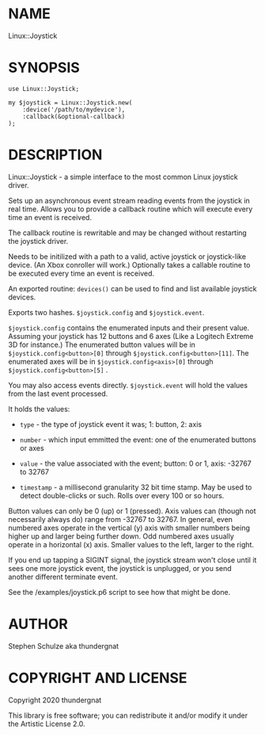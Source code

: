 NAME
====

Linux::Joystick

SYNOPSIS
========

```perl6
use Linux::Joystick;

my $joystick = Linux::Joystick.new(
    :device('/path/to/mydevice'),
    :callback(&optional-callback)
);
```

DESCRIPTION
===========

Linux::Joystick - a simple interface to the most common Linux joystick driver.

Sets up an asynchronous event stream reading events from the joystick in real time. Allows you to provide a callback routine which will execute every time an event is received.

The callback routine is rewritable and may be changed without restarting the joystick driver.

Needs to be initilized with a path to a valid, active joystick or joystick-like device. (An Xbox conroller will work.) Optionally takes a callable routine to be executed every time an event is received.

An exported routine: `devices()` can be used to find and list available joystick devices.

Exports two hashes. `$joystick.config` and `$joystick.event`.

`$joystick.config` contains the enumerated inputs and their present value. Assuming your joystick has 12 buttons and 6 axes (Like a Logitech Extreme 3D for instance.) The enumerated button values will be in `$joystick.config<button>[0]` through `$joystick.config<button>[11]`. The enumerated axes will be in `$joystick.config<axis>[0]` through `$joystick.config<button>[5]` .

You may also access events directly. `$joystick.event` will hold the values from the last event processed.

It holds the values:

  * `type` - the type of joystick event it was; 1: button, 2: axis

  * `number` - which input emmitted the event: one of the enumerated buttons or axes

  * `value` - the value associated with the event; button: 0 or 1, axis: -32767 to 32767

  * `timestamp` - a millisecond granularity 32 bit time stamp. May be used to detect double-clicks or such. Rolls over every 100 or so hours.

Button values can only be 0 (up) or 1 (pressed). Axis values can (though not necessarily always do) range from -32767 to 32767. In general, even numbered axes operate in the vertical (y) axis with smaller numbers being higher up and larger being further down. Odd numbered axes usually operate in a horizontal (x) axis. Smaller values to the left, larger to the right.

If you end up tapping a SIGINT signal, the joystick stream won't close until it sees one more joystick event, the joystick is unplugged, or you send another different terminate event.

See the /examples/joystick.p6 script to see how that might be done.

AUTHOR
======

Stephen Schulze aka thundergnat

COPYRIGHT AND LICENSE
=====================

Copyright 2020 thundergnat

This library is free software; you can redistribute it and/or modify it under the Artistic License 2.0.

